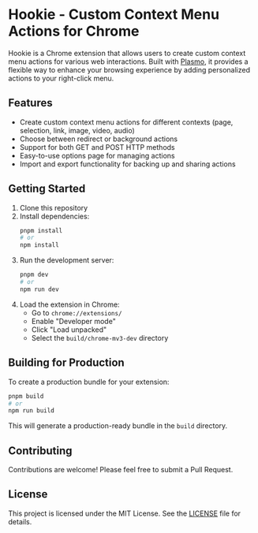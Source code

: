 # Hookie - Custom Context Menu Actions for Chrome

Hookie is a Chrome extension that allows users to create custom context menu actions for various web interactions. Built with [Plasmo](https://docs.plasmo.com/), it provides a flexible way to enhance your browsing experience by adding personalized actions to your right-click menu.

## Features

- Create custom context menu actions for different contexts (page, selection, link, image, video, audio)
- Choose between redirect or background actions
- Support for both GET and POST HTTP methods
- Easy-to-use options page for managing actions
- Import and export functionality for backing up and sharing actions

## Getting Started

1. Clone this repository
2. Install dependencies:
   ```bash
   pnpm install
   # or
   npm install
   ```
3. Run the development server:
   ```bash
   pnpm dev
   # or
   npm run dev
   ```
4. Load the extension in Chrome:
   - Go to `chrome://extensions/`
   - Enable "Developer mode"
   - Click "Load unpacked"
   - Select the `build/chrome-mv3-dev` directory

## Building for Production

To create a production bundle for your extension:

```bash
pnpm build
# or
npm run build
```

This will generate a production-ready bundle in the `build` directory.

## Contributing

Contributions are welcome! Please feel free to submit a Pull Request.

## License

This project is licensed under the MIT License. See the [LICENSE](LICENSE) file for details.
